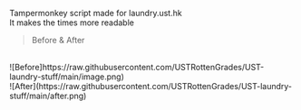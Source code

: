 Tampermonkey script made for laundry.ust.hk <br>
It makes the times more readable
> Before & After<br>
<br>
![Before]https://raw.githubusercontent.com/USTRottenGrades/UST-laundry-stuff/main/image.png)<br>
![After](https://raw.githubusercontent.com/USTRottenGrades/UST-laundry-stuff/main/after.png)
